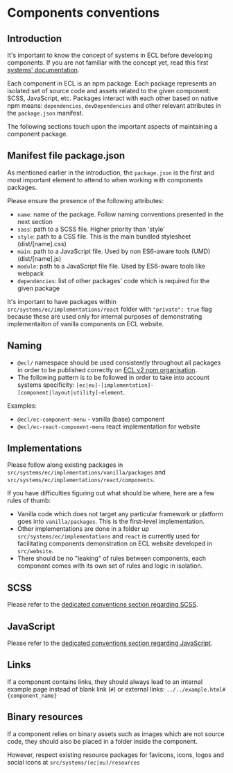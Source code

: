 # Components conventions

## Introduction

It's important to know the concept of systems in ECL before developing components. If you are not familiar with the concept yet, read this first [systems' documentation](../ec-eu-systems.md).

Each component in ECL is an npm package. Each package represents an isolated set of source code and assets related to the given component: SCSS, JavaScript, etc. Packages interact with each other based on native npm means: `dependencies`, `devDependencies` and other relevant attributes in the `package.json` manifest.

The following sections touch upon the important aspects of maintaining a component package.

## Manifest file package.json

As mentioned earlier in the introduction, the `package.json` is the first and most important element to attend to when working with components packages.

Please ensure the presence of the following attributes:

- `name`: name of the package. Follow naming conventions presented in the next section
- `sass`: path to a SCSS file. Higher priority than 'style'
- `style`: path to a CSS file. This is the main bundled stylesheet (dist/[name].css)
- `main`: path to a JavaScript file. Used by non ES6-aware tools (UMD) (dist/[name].js)
- `module`: path to a JavaScript file file. Used by ES6-aware tools like webpack
- `dependencies`: list of other packages' code which is required for the given package

It's important to have packages within `src/systems/ec/implementations/react` folder with `"private": true` flag because these are used only for internal purposes of demonstrating implementaiton of vanilla components on ECL website.

## Naming

- `@ecl/` namespace should be used consistently throughout all packages in order to be published correctly on [ECL v2 npm organisation](https://www.npmjs.com/org/ecl).
- The following pattern is to be followed in order to take into account systems specificity: `[ec|eu]-[implementation]-[component|layout|utility]-element`.

Examples:

- `@ecl/ec-component-menu` - vanilla (base) component
- `@ecl/ec-react-component-menu` react implementation for website

## Implementations

Please follow along existing packages in `src/systems/ec/implementations/vanilla/packages` and `src/systems/ec/implementations/react/components`.

If you have difficulties figuring out what should be where, here are a few rules of thumb:

- Vanilla code which does not target any particular framework or platform goes into `vanilla/packages`. This is the first-level implementation.
- Other implementations are done in a folder up `src/systems/ec/implementations` and `react` is currently used for facilitating components demonstration on ECL website developed in `src/website`.
- There should be no "leaking" of rules between components, each component comes with its own set of rules and logic in isolation.

## SCSS

Please refer to the [dedicated conventions section regarding SCSS](./scss.md).

## JavaScript

Please refer to the [dedicated conventions section regarding JavaScript](./javascript.md).

## Links

If a component contains links, they should always lead to an internal example page instead of blank link (`#`) or external links: `../../example.html#{component_name}`

## Binary resources

If a component relies on binary assets such as images which are not source code, they should also be placed in a folder inside the component.

However, respect existing resource packages for favicons, icons, logos and social icons at `src/systems/(ec|eu)/resources`
